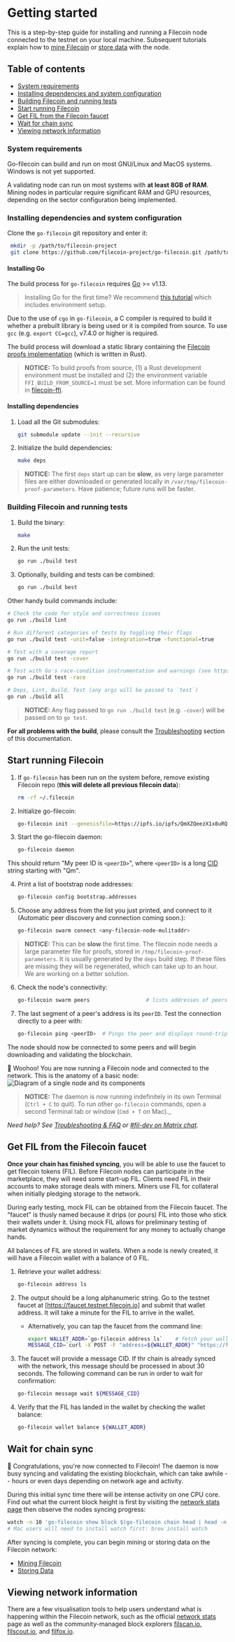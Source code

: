 # Getting started

This is a step-by-step guide for installing and running a Filecoin node connected to the testnet on your local machine. Subsequent tutorials explain how to [mine Filecoin](Mining-Filecoin) or [store data](Storing-on-Filecoin) with the node.

## Table of contents

* [System requirements](#system-requirements)
* [Installing dependencies and system configuration](#installing-dependencies-and-system-configuration)
* [Building Filecoin and running tests](#building-filecoin-and-running-tests)
* [Start running Filecoin](#start-running-filecoin)
* [Get FIL from the Filecoin faucet](#get-fil-from-the-filecoin-faucet)
* [Wait for chain sync](#wait-for-chain-sync)
* [Viewing network information](#viewing-network-information)

### System requirements

Go-filecoin can build and run on most GNU/Linux and MacOS systems. Windows is not yet supported.

A validating node can run on most systems with **at least 8GB of RAM**. Mining nodes in particular require significant RAM and GPU resources, depending on the sector configuration being implemented.

### Installing dependencies and system configuration

Clone the `go-filecoin` git repository and enter it:

   ```sh
    mkdir -p /path/to/filecoin-project
    git clone https://github.com/filecoin-project/go-filecoin.git /path/to/filecoin-project/go-filecoin
   ```

#### Installing Go

The build process for `go-filecoin` requires [Go](https://golang.org/doc/install) >= v1.13.

> Installing Go for the first time? We recommend [this tutorial](https://www.ardanlabs.com/blog/2016/05/installing-go-and-your-workspace.html) which includes environment setup.

Due to the use of `cgo` in `go-filecoin`, a C compiler is required to build it whether a prebuilt library is being used or it is compiled from source. To use `gcc` (e.g. `export CC=gcc`), v7.4.0 or higher is required.

The build process will download a static library containing the [Filecoin proofs implementation](https://github.com/filecoin-project/rust-fil-proofs) (which is written in Rust).

> **NOTICE:** To build proofs from source, (1) a Rust development environment must be installed and (2) the environment variable `FFI_BUILD_FROM_SOURCE=1` must be set. More information can be found in [filecoin-ffi](https://github.com/filecoin-project/filecoin-ffi).

#### Installing dependencies

1. Load all the Git submodules:

    ```sh
    git submodule update --init --recursive
    ```

2. Initialize the build dependencies:

    ```sh
    make deps
    ```

 > **NOTICE:** The first `deps` start up can be **slow**, as very large parameter files are either downloaded or generated locally in `/var/tmp/filecoin-proof-parameters`. Have patience; future runs will be faster.

### Building Filecoin and running tests

1. Build the binary:
    ```sh
    make
    ```

2. Run the unit tests:
    ```sh
    go run ./build test
    ```

3. Optionally, building and tests can be combined:
    ```sh
    go run ./build best
    ```

Other handy build commands include:

```sh
# Check the code for style and correctness issues
go run ./build lint

# Run different categories of tests by toggling their flags
go run ./build test -unit=false -integration=true -functional=true

# Test with a coverage report
go run ./build test -cover

# Test with Go's race-condition instrumentation and warnings (see https://blog.golang.org/race-detector)
go run ./build test -race

# Deps, Lint, Build, Test (any args will be passed to `test`)
go run ./build all
```

> **NOTICE:** Any flag passed to `go run ./build test` (e.g. `-cover`) will be passed on to `go test`.

**For all problems with the build**, please consult the [Troubleshooting](https://go.filecoin.io/go-filecoin-tutorial/Troubleshooting-&-FAQ.html) section of this documentation.

## Start running Filecoin

1. If `go-filecoin` has been run on the system before, remove existing Filecoin repo (**this will delete all previous filecoin data**):
    ```sh
    rm -rf ~/.filecoin
    ```

2. Initialize go-filecoin:
    ```sh
    go-filecoin init --genesisfile=https://ipfs.io/ipfs/QmXZQeezX1x8uRQX9EUaYxnyivUpTfJqQTvszk3c8SnFPN/testnet.car --network=testnet
    ```

3. Start the go-filecoin daemon:
    ```sh
    go-filecoin daemon
    ```
    
This should return "My peer ID is `<peerID>`", where `<peerID>` is a long [CID](https://github.com/filecoin-project/specs/blob/master/definitions.md#cid) string starting with "Qm".

4. Print a list of bootstrap node addresses:
    ```sh
    go-filecoin config bootstrap.addresses
    ```

    
5. Choose any address from the list you just printed, and connect to it (Automatic peer discovery and connection coming soon.):
    ```sh
    go-filecoin swarm connect <any-filecoin-node-mulitaddr>
    ```
    
 > **NOTICE:** This can be **slow** the first time. The filecoin node needs a large parameter file for proofs, stored in `/tmp/filecoin-proof-parameters`. It is usually generated by the `deps` build step. If these files are missing they will be regenerated, which can take up to an hour. We are working on a better solution.

6. Check the node's connectivity:
    ```sh
    go-filecoin swarm peers                  # lists addresses of peers to which you're connected
    ```

7. The last segment of a peer's address is its `peerID`. Test the connection directly to a peer with:
    
    ```sh
    go-filecoin ping <peerID>  # Pings the peer and displays round-trip latency.
    ```

The node should now be connected to some peers and will begin downloading and validating the blockchain.

🎉 Woohoo! You are now running a Filecoin node and connected to the network. This is the anatomy of a basic node:
![Diagram of a single node and its components](./images/getting-started-node-diagram.png)

 > **NOTICE:** The daemon is now running indefinitely in its own Terminal (`Ctrl + C` to quit). To run other `go-filecoin` commands, open a second Terminal tab or window (`Cmd + T` on Mac)._

_Need help? See [Troubleshooting & FAQ](Troubleshooting-&-FAQ) or [#fil-dev on Matrix chat](https://riot.im/app/#/room/#fil-dev:matrix.org)._


## Get FIL from the Filecoin faucet

**Once your chain has finished syncing**, you will be able to use the faucet to get filecoin tokens (FIL). Before Filecoin nodes can participate in the marketplace, they will need some start-up FIL. Clients need FIL in their accounts to make storage deals with miners. Miners use FIL for collateral when initially pledging storage to the network.

During early testing, mock FIL can be obtained from the Filecoin faucet. The "faucet" is thusly named because it drips (or pours) FIL into those who stick their wallets under it. Using mock FIL allows for preliminary testing of market dynamics without the requirement for any money to actually change hands.

All balances of FIL are stored in wallets. When a node is newly created, it will have a Filecoin wallet with a balance of 0 FIL.

1. Retrieve your wallet address:
    ```sh
    go-filecoin address ls
   ```
    
2. The output should be a long alphanumeric string. Go to the testnet faucet at [https://faucet.testnet.filecoin.io] and submit that wallet address. It will take a minute for the FIL to arrive in the wallet.

    * Alternatively, you can tap the faucet from the command line:
        ```sh
        export WALLET_ADDR=`go-filecoin address ls`    # fetch your wallet address into a handy variable
        MESSAGE_CID=`curl -X POST -F "address=${WALLET_ADDR}" "https://faucet.testnet.filecoin.io/send"`
        ```
        
3. The faucet will provide a message CID. If thr chain is already synced with the network, this message should be processed in about 30 seconds. The following command can be run in order to wait for confirmation:

    ```sh
    go-filecoin message wait ${MESSAGE_CID}
    ```

4. Verify that the FIL has landed in the wallet by checking the wallet balance:
    ```sh
    go-filecoin wallet balance ${WALLET_ADDR}
    ```
    
## Wait for chain sync
🎉 Congratulations, you're now connected to Filecoin! The daemon is now busy syncing and validating the existing blockchain, which can take awhile -- hours or even days depending on network age and activity.

During this initial sync time there will be intense activity on one CPU core. Find out what the current block height is first by visiting the [network stats page](https://stats.testnet.filecoin.io) then observe the nodes syncing progress:
```sh
watch -n 10 'go-filecoin show block $(go-filecoin chain head | head -n 1)'
# Mac users will need to install watch first: brew install watch
````

After syncing is complete, you can begin mining or storing data on the Filecoin network:
- [Mining Filecoin](Mining-Filecoin)
- [Storing Data](Storing-on-Filecoin)

## Viewing network information

There are a few visualisation tools to help users understand what is happening within the Filecoin network, such as the official [network stats](http://stats.testnet.filecoin.io/) page as well as the community-managed block explorers [filscan.io](https://filscan.io), [filscout.io](https://filscout.io), and [filfox.io](https://filfox.io/).
